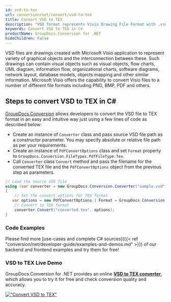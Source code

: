 ```yaml
---
id: vsd-to-tex
url: conversion/net/convert/vsd-to-tex
title: Convert VSD to TEX
description: "VSD format represents Visio Drawing File Format with .vsd extension. Learn how to convert VSD to TEX file programmatically in C# language using GroupDocs.Conversion for .NET library."
keywords: Convert VSD to TEX in C#
productName: GroupDocs.Conversion for .NET
hideChildren: False
---
```


VSD files are drawings created with Microsoft Visio application to represent variety of graphical objects and the interconnection between these. Such drawings can contain visual objects such as visual objects, flow charts, UML diagram, information flow, organizational charts, software diagrams, network layout, database models, objects mapping and other similar information. Microsoft Visio offers the capability to convert Visio files to a number of different file formats including PNG, BMP, PDF and others.

## Steps to convert VSD to TEX in C#

[GroupDocs.Conversion](https://products.groupdocs.com/conversion/net) allows developers to convert the VSD file to TEX format in an easy and intuitive way just using a few lines of code as described below:

* Create an instance of `Converter` class and pass source VSD file path as a constructor parameter. You may specify absolute or relative file path as per your requirements. 
* Create an instance of `PdfConvertOptions` class and set `Format` property to `GroupDocs.Conversion.FileTypes.PdfFileType.Tex`.
* Call `Converter` class `Convert` method and pass the filename for the converted TEX file and the `PdfConvertOptions` object from the previous step as parameters.

```csharp
// Load the source VSD file
using (var converter = new GroupDocs.Conversion.Converter("sample.vsd"))
{
    // Set the convert options for TEX format
   var options = new PdfConvertOptions { Format = GroupDocs.Conversion.FileTypes.PdfFileType.Tex };
    // Convert to TEX format
    converter.Convert("converted.tex", options);
}
```

### Code Examples

Please find more [use-cases and complete C# sources]({{< ref "conversion/net/developer-guide/examples-and-demos.md" >}}) of our backend and frontend examples and try them for free!

### VSD to TEX Live Demo

GroupDocs.Conversion for .NET provides an online [**VSD to TEX converter**](https://products.groupdocs.app/conversion/vsd-to-tex), which allows you to try it for free and check conversion quality and accuracy.

[!["Convert VSD to TEX"](conversion/net/images/convert-to-tex/convert-vsd-to-tex.png)](https://products.groupdocs.app/conversion/vsd-to-tex)